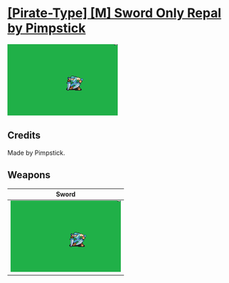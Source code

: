 # [\[Pirate-Type\] \[M\] Sword Only Repal by Pimpstick](./)

<img src="./1.%20Sword/Sword_000.png" alt="[Pirate-Type] [M] Sword Only Repal by Pimpstick standing" />

## Credits

Made by Pimpstick.

## Weapons


|Sword |
|  :---: |
| <img alt="Sword animation" src="./1.%20Sword/Sword.gif" /> |
